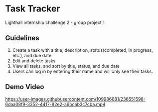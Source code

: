 # Task Tracker
Lighthall internship challenge 2 - group project 1

## Guidelines
1. Create a task with a title, description, status(completed, in progress, etc.), and due date
2. Edit and delete tasks
3. View all tasks, and sort by title, status, and due date
4. Users can log in by entering their name and will only see their tasks.

## Demo Video
https://user-images.githubusercontent.com/109986681/236551598-6daa08f9-3352-4417-82e2-a6bcab3c7cba.mp4
